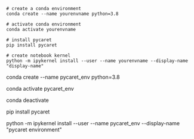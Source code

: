 
```
# create a conda environment
conda create --name yourenvname python=3.8

# activate conda environment
conda activate yourenvname

# install pycaret
pip install pycaret

# create notebook kernel
python -m ipykernel install --user --name yourenvname --display-name "display-name"
```

conda create --name pycaret_env python=3.8

conda activate pycaret_env

conda deactivate

pip install pycaret

python -m ipykernel install --user --name pycaret_env --display-name "pycaret environment"
